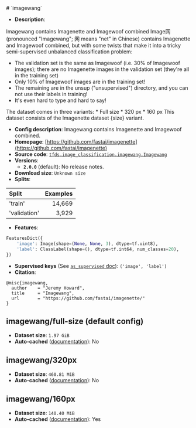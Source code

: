 <div itemscope itemtype="http://schema.org/Dataset">
  <div itemscope itemprop="includedInDataCatalog" itemtype="http://schema.org/DataCatalog">
    <meta itemprop="name" content="TensorFlow Datasets" />
  </div>
  <meta itemprop="name" content="imagewang" />
  <meta itemprop="description" content="Imagewang contains Imagenette and Imagewoof combined&#10;Image网 (pronounced &quot;Imagewang&quot;; 网 means &quot;net&quot; in Chinese) contains Imagenette&#10;and Imagewoof combined, but with some twists that make it into a tricky&#10;semi-supervised unbalanced classification problem:&#10;&#10;* The validation set is the same as Imagewoof (i.e. 30% of Imagewoof images);&#10;  there are no Imagenette images in the validation set (they&#x27;re all in the&#10;  training set)&#10;* Only 10% of Imagewoof images are in the training set!&#10;* The remaining are in the unsup (&quot;unsupervised&quot;) directory, and you can not&#10;  use their labels in training!&#10;* It&#x27;s even hard to type and hard to say!&#10;&#10;The dataset comes in three variants:&#10;  * Full size&#10;  * 320 px&#10;  * 160 px&#10;This dataset consists of the Imagenette dataset {size} variant.&#10;&#10;To use this dataset:&#10;&#10;```python&#10;import tensorflow_datasets as tfds&#10;&#10;ds = tfds.load(&#x27;imagewang&#x27;, split=&#x27;train&#x27;)&#10;for ex in ds.take(4):&#10;  print(ex)&#10;```&#10;&#10;See [the guide](https://www.tensorflow.org/datasets/overview) for more&#10;informations on [tensorflow_datasets](https://www.tensorflow.org/datasets).&#10;&#10;" />
  <meta itemprop="url" content="https://www.tensorflow.org/datasets/catalog/imagewang" />
  <meta itemprop="sameAs" content="https://github.com/fastai/imagenette" />
  <meta itemprop="citation" content="@misc{imagewang,&#10;  author    = &quot;Jeremy Howard&quot;,&#10;  title     = &quot;Imagewang&quot;,&#10;  url       = &quot;https://github.com/fastai/imagenette/&quot;&#10;}" />
</div>
# `imagewang`

*   **Description**:

Imagewang contains Imagenette and Imagewoof combined Image网 (pronounced
"Imagewang"; 网 means "net" in Chinese) contains Imagenette and Imagewoof
combined, but with some twists that make it into a tricky semi-supervised
unbalanced classification problem:

*   The validation set is the same as Imagewoof (i.e. 30% of Imagewoof images);
    there are no Imagenette images in the validation set (they're all in the
    training set)
*   Only 10% of Imagewoof images are in the training set!
*   The remaining are in the unsup ("unsupervised") directory, and you can not
    use their labels in training!
*   It's even hard to type and hard to say!

The dataset comes in three variants: * Full size * 320 px * 160 px This dataset
consists of the Imagenette dataset {size} variant.

*   **Config description**: Imagewang contains Imagenette and Imagewoof
    combined.
*   **Homepage**:
    [https://github.com/fastai/imagenette](https://github.com/fastai/imagenette)
*   **Source code**:
    [`tfds.image_classification.imagewang.Imagewang`](https://github.com/tensorflow/datasets/tree/master/tensorflow_datasets/image_classification/imagewang.py)
*   **Versions**:
    *   **`2.0.0`** (default): No release notes.
*   **Download size**: `Unknown size`
*   **Splits**:

Split        | Examples
:----------- | -------:
'train'      | 14,669
'validation' | 3,929

*   **Features**:

```python
FeaturesDict({
    'image': Image(shape=(None, None, 3), dtype=tf.uint8),
    'label': ClassLabel(shape=(), dtype=tf.int64, num_classes=20),
})
```
*   **Supervised keys** (See
    [`as_supervised` doc](https://www.tensorflow.org/datasets/api_docs/python/tfds/load#args)):
    `('image', 'label')`
*   **Citation**:

```
@misc{imagewang,
  author    = "Jeremy Howard",
  title     = "Imagewang",
  url       = "https://github.com/fastai/imagenette/"
}
```

## imagewang/full-size (default config)

*   **Dataset size**: `1.97 GiB`
*   **Auto-cached**
    ([documentation](https://www.tensorflow.org/datasets/performances#auto-caching)):
    No

## imagewang/320px

*   **Dataset size**: `460.81 MiB`
*   **Auto-cached**
    ([documentation](https://www.tensorflow.org/datasets/performances#auto-caching)):
    No

## imagewang/160px

*   **Dataset size**: `140.40 MiB`
*   **Auto-cached**
    ([documentation](https://www.tensorflow.org/datasets/performances#auto-caching)):
    Yes
